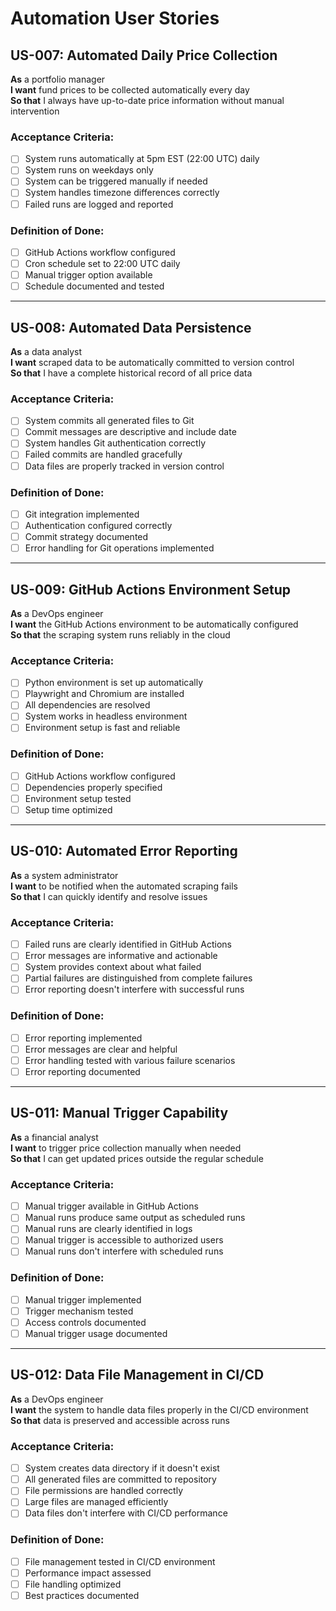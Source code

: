 # Automation User Stories

## US-007: Automated Daily Price Collection

**As** a portfolio manager  
**I want** fund prices to be collected automatically every day  
**So that** I always have up-to-date price information without manual intervention

### Acceptance Criteria:
- [ ] System runs automatically at 5pm EST (22:00 UTC) daily
- [ ] System runs on weekdays only
- [ ] System can be triggered manually if needed
- [ ] System handles timezone differences correctly
- [ ] Failed runs are logged and reported

### Definition of Done:
- [ ] GitHub Actions workflow configured
- [ ] Cron schedule set to 22:00 UTC daily
- [ ] Manual trigger option available
- [ ] Schedule documented and tested

---

## US-008: Automated Data Persistence

**As** a data analyst  
**I want** scraped data to be automatically committed to version control  
**So that** I have a complete historical record of all price data

### Acceptance Criteria:
- [ ] System commits all generated files to Git
- [ ] Commit messages are descriptive and include date
- [ ] System handles Git authentication correctly
- [ ] Failed commits are handled gracefully
- [ ] Data files are properly tracked in version control

### Definition of Done:
- [ ] Git integration implemented
- [ ] Authentication configured correctly
- [ ] Commit strategy documented
- [ ] Error handling for Git operations implemented

---

## US-009: GitHub Actions Environment Setup

**As** a DevOps engineer  
**I want** the GitHub Actions environment to be automatically configured  
**So that** the scraping system runs reliably in the cloud

### Acceptance Criteria:
- [ ] Python environment is set up automatically
- [ ] Playwright and Chromium are installed
- [ ] All dependencies are resolved
- [ ] System works in headless environment
- [ ] Environment setup is fast and reliable

### Definition of Done:
- [ ] GitHub Actions workflow configured
- [ ] Dependencies properly specified
- [ ] Environment setup tested
- [ ] Setup time optimized

---

## US-010: Automated Error Reporting

**As** a system administrator  
**I want** to be notified when the automated scraping fails  
**So that** I can quickly identify and resolve issues

### Acceptance Criteria:
- [ ] Failed runs are clearly identified in GitHub Actions
- [ ] Error messages are informative and actionable
- [ ] System provides context about what failed
- [ ] Partial failures are distinguished from complete failures
- [ ] Error reporting doesn't interfere with successful runs

### Definition of Done:
- [ ] Error reporting implemented
- [ ] Error messages are clear and helpful
- [ ] Error handling tested with various failure scenarios
- [ ] Error reporting documented

---

## US-011: Manual Trigger Capability

**As** a financial analyst  
**I want** to trigger price collection manually when needed  
**So that** I can get updated prices outside the regular schedule

### Acceptance Criteria:
- [ ] Manual trigger available in GitHub Actions
- [ ] Manual runs produce same output as scheduled runs
- [ ] Manual runs are clearly identified in logs
- [ ] Manual trigger is accessible to authorized users
- [ ] Manual runs don't interfere with scheduled runs

### Definition of Done:
- [ ] Manual trigger implemented
- [ ] Trigger mechanism tested
- [ ] Access controls documented
- [ ] Manual trigger usage documented

---

## US-012: Data File Management in CI/CD

**As** a DevOps engineer  
**I want** the system to handle data files properly in the CI/CD environment  
**So that** data is preserved and accessible across runs

### Acceptance Criteria:
- [ ] System creates data directory if it doesn't exist
- [ ] All generated files are committed to repository
- [ ] File permissions are handled correctly
- [ ] Large files are managed efficiently
- [ ] Data files don't interfere with CI/CD performance

### Definition of Done:
- [ ] File management tested in CI/CD environment
- [ ] Performance impact assessed
- [ ] File handling optimized
- [ ] Best practices documented 